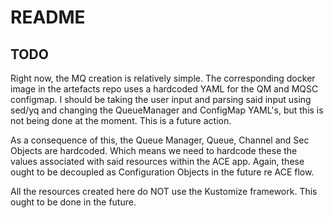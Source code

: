 # README


## TODO

Right now, the MQ creation is relatively simple. The corresponding docker image in the artefacts repo uses a hardcoded YAML for the QM and MQSC configmap. I should be taking the user input and parsing said input using sed/yq and changing the QueueManager and ConfigMap YAML's, but this is not being done at the moment. This is a future action.

As a consequence of this, the Queue Manager, Queue, Channel and Sec Objects are hardcoded. Which means we need to hardcode these the values associated with said resources within the ACE app. Again, these ought to be decoupled as Configuration Objects in the future re ACE flow.

All the resources created here do NOT use the Kustomize framework. This ought to be done in the future.